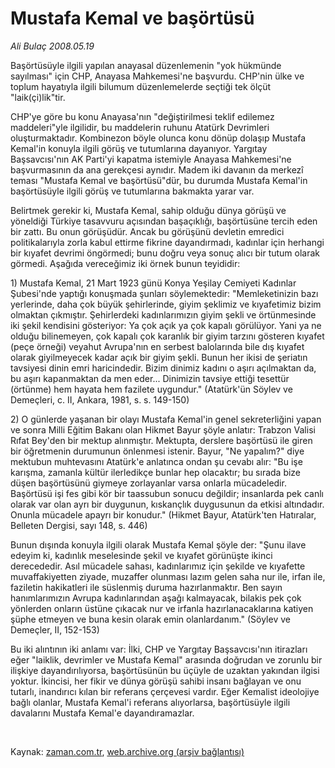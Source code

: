 # Mustafa Kemal ve başörtüsü

*Ali Bulaç 2008.05.19*

<tr><td class="metin" colspan="2" style="padding-top: 20px; padding-left: 5px; padding-right: 10px;">Başörtüsüyle ilgili yapılan anayasal düzenlemenin "yok hükmünde sayılması" için CHP, Anayasa Mahkemesi'ne başvurdu. CHP'nin ülke ve toplum hayatıyla ilgili bilumum düzenlemelerde seçtiği tek ölçüt "laik(çi)lik"tir.</td></tr><tr><td class="metin" colspan="2" style="padding-top: 20px; padding-left: 5px; padding-right: 10px;"><p>CHP'ye göre bu konu Anayasa'nın "değiştirilmesi teklif edilemez maddeleri"yle ilgilidir, bu maddelerin ruhunu Atatürk Devrimleri oluşturmaktadır. Kombinezon böyle olunca konu dönüp dolaşıp Mustafa Kemal'in konuyla ilgili görüş ve tutumlarına dayanıyor. Yargıtay Başsavcısı'nın AK Parti'yi kapatma istemiyle Anayasa Mahkemesi'ne başvurmasının da ana gerekçesi aynıdır. Madem iki davanın da merkezî teması "Mustafa Kemal ve başörtüsü"dür, bu durumda Mustafa Kemal'in başörtüsüyle ilgili görüş ve tutumlarına bakmakta yarar var.
<p> Belirtmek gerekir ki, Mustafa Kemal, sahip olduğu dünya görüşü ve yöneldiği Türkiye tasavvuru açısından başaçıklığı, başörtüsüne tercih eden bir zattı. Bu onun görüşüdür. Ancak bu görüşünü devletin emredici politikalarıyla zorla kabul ettirme fikrine dayandırmadı, kadınlar için herhangi bir kıyafet devrimi öngörmedi; bunu doğru veya sonuç alıcı bir tutum olarak görmedi. Aşağıda vereceğimiz iki örnek bunun teyididir:
<p> 1) Mustafa Kemal, 21 Mart 1923 günü Konya Yeşilay Cemiyeti Kadınlar Şubesi'nde yaptığı konuşmada şunları söylemektedir: "Memleketinizin bazı yerlerinde, daha çok büyük şehirlerinde, giyim şeklimiz ve kıyafetimiz bizim olmaktan çıkmıştır. Şehirlerdeki kadınlarımızın giyim şekli ve örtünmesinde iki şekil kendisini gösteriyor: Ya çok açık ya çok kapalı görülüyor. Yani ya ne olduğu bilinemeyen, çok kapalı çok karanlık bir giyim tarzını gösteren kıyafet (peçe örneği) veyahut Avrupa'nın en serbest balolarında bile dış kıyafet olarak giyilmeyecek kadar açık bir giyim şekli. Bunun her ikisi de şeriatın tavsiyesi dinin emri haricindedir. Bizim dinimiz kadını o aşırı açılmaktan da, bu aşırı kapanmaktan da men eder... Dinimizin tavsiye ettiği tesettür (örtünme) hem hayata hem fazilete uygundur." (Atatürk'ün Söylev ve Demeçleri, c. II, Ankara, 1981, s. s. 149-150)
<p> 2) O günlerde yaşanan bir olayı Mustafa Kemal'in genel sekreterliğini yapan ve sonra Milli Eğitim Bakanı olan Hikmet Bayur şöyle anlatır: Trabzon Valisi Rıfat Bey'den bir mektup alınmıştır. Mektupta, derslere başörtüsü ile giren bir öğretmenin durumunun önlenmesi istenir. Bayur, "Ne yapalım?" diye mektubun muhtevasını Atatürk'e anlatınca ondan şu cevabı alır: "Bu işe karışma, zamanla kültür ilerledikçe bunlar hep olacaktır; bu sırada bize düşen başörtüsünü giymeye zorlayanlar varsa onlarla mücadeledir. Başörtüsü işi fes gibi kör bir taassubun sonucu değildir; insanlarda pek canlı olarak var olan ayrı bir duygunun, kıskançlık duygusunun da etkisi altındadır. Onunla mücadele apayrı bir konudur." (Hikmet Bayur, Atatürk'ten Hatıralar, Belleten Dergisi, sayı 148, s. 446)
<p> Bunun dışında konuyla ilgili olarak Mustafa Kemal şöyle der: "Şunu ilave edeyim ki, kadınlık meselesinde şekil ve kıyafet görünüşte ikinci derecededir. Asıl mücadele sahası, kadınlarımız için şekilde ve kıyafette muvaffakiyetten ziyade, muzaffer olunması lazım gelen saha nur ile, irfan ile, faziletin hakikatleri ile süslenmiş duruma hazırlanmaktır. Ben sayın hanımlarımızın Avrupa kadınlarından aşağı kalmayacak, bilakis pek çok yönlerden onların üstüne çıkacak nur ve irfanla hazırlanacaklarına katiyen şüphe etmeyen ve buna kesin olarak emin olanlardanım." (Söylev ve Demeçler, II, 152-153)
<p> Bu iki alıntının iki anlamı var: İlki, CHP ve Yargıtay Başsavcısı'nın itirazları eğer "laiklik, devrimler ve Mustafa Kemal" arasında doğrudan ve zorunlu bir ilişkiye dayandırılıyorsa, başörtüsünün bu üçüyle de uzaktan yakından ilgisi yoktur. İkincisi, her fikir ve dünya görüşü sahibi insanı bağlayan ve onu tutarlı, inandırıcı kılan bir referans çerçevesi vardır. Eğer Kemalist ideolojiye bağlı olanlar, Mustafa Kemal'i referans alıyorlarsa, başörtüsüyle ilgili davalarını Mustafa Kemal'e dayandıramazlar.
<p><br/></p></p></p></p></p></p></p></td></tr>

Kaynak: [zaman.com.tr](http://zaman.com.tr/yazar.do?yazino=691317), [web.archive.org (arşiv bağlantısı)](http://web.archive.org/web/20080525032906/http://www.zaman.com.tr:80/yazar.do?yazino=691317)
